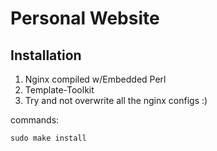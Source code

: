 Personal Website
================

Installation
------------

1. Nginx compiled w/Embedded Perl
2. Template-Toolkit
3. Try and not overwrite all the nginx configs :)

commands:
```shell
sudo make install
```
